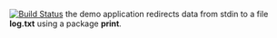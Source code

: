 [![Build Status](https://travis-ci.org/nex-7/lab10.svg?branch=master)](https://travis-ci.org/nex-7/lab10)
the demo application redirects data from stdin to a file **log.txt** using a package **print**.
